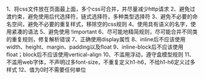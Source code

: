 1、将css文件放在页面最上面，多个css可合并，并尽量减少http请求
2、避免过渡约束，避免使用后代选择符，链式选择符，多种类型选择符
3、避免不必要的命名空间，避免不必要的重复样式，移除空的css规则
4、使用具有语义的名字，使用紧凑的语法
5、避免使用 !important
6、尽可能地精简规则，尽可能合并不同类的重复规则，修复解析错误
7、正确使用display属性
8、inline后不应该使用width、height、margin、padding以及float
9、inline-block后不应该使用float；block后不应该使用vertical-align
10、不滥用浮动，遵守盒模型规则
11、不滥用web字体，不声明过多font-size，不重复定义h1-h6，不给h1-h6定义过多样式
12、值为0时不需要任何单位